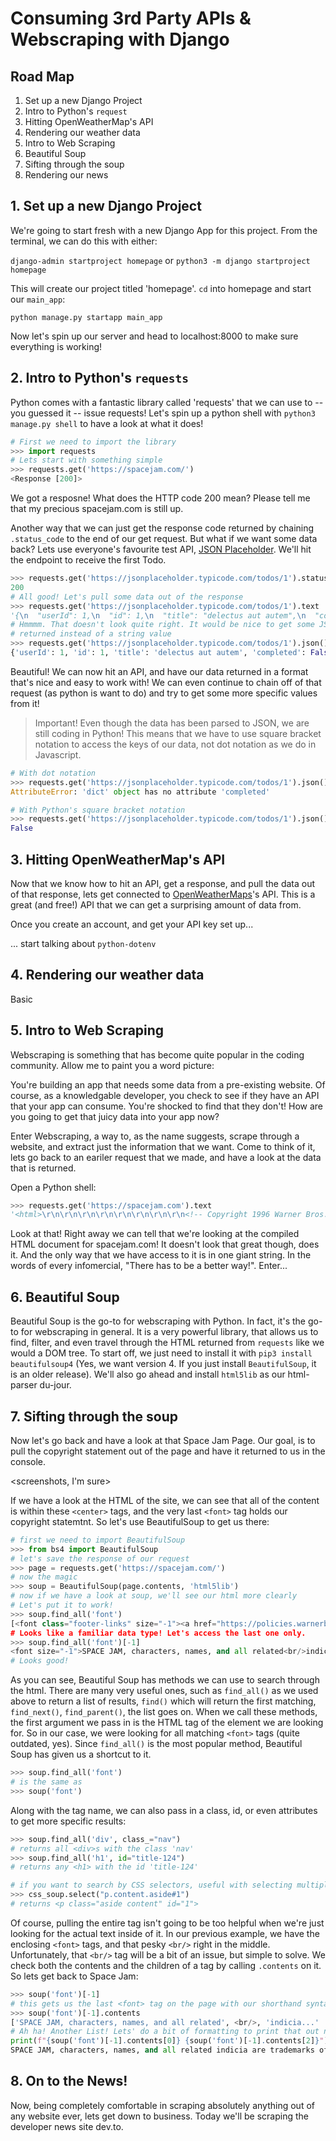 # Consuming 3rd Party APIs & Webscraping with Django


## Road Map

1. Set up a new Django Project
2. Intro to Python's `request`
3. Hitting OpenWeatherMap's API
4. Rendering our weather data
5. Intro to Web Scraping
6. Beautiful Soup
7. Sifting through the soup
8. Rendering our news

## 1. Set up a new Django Project
We're going to start fresh with a new Django App for this project. From the terminal, we can do this with either:

`django-admin startproject homepage` or `python3 -m django startproject homepage`

This will create our project titled 'homepage'. `cd` into homepage and start our `main_app`:

`python manage.py startapp main_app`

Now let's spin up our server and head to localhost:8000 to make sure everything is working!
## 2. Intro to Python's `requests`

Python comes with a fantastic library called 'requests' that we can use to -- you guessed it -- issue requests! Let's spin up a python shell with `python3 manage.py shell` to have a look at what it does!

```python
# First we need to import the library
>>> import requests
# Lets start with something simple
>>> requests.get('https://spacejam.com/')
<Response [200]>
```

We got a resposne! What does the HTTP code 200 mean? Please tell me that my precious spacejam.com is still up.

Another way that we can just get the response code returned by chaining `.status_code` to the end of our get request. But what if we want some data back? Lets use everyone's favourite test API, [JSON Placeholder](https://jsonplaceholder.typicode.com/). We'll hit the endpoint to receive the first Todo.

```python
>>> requests.get('https://jsonplaceholder.typicode.com/todos/1').status_code
200
# All good! Let's pull some data out of the response
>>> requests.get('https://jsonplaceholder.typicode.com/todos/1').text
'{\n  "userId": 1,\n  "id": 1,\n  "title": "delectus aut autem",\n  "completed": false\n}'
# Hmmmm. That doesn't look quite right. It would be nice to get some JSON 
# returned instead of a string value
>>> requests.get('https://jsonplaceholder.typicode.com/todos/1').json()
{'userId': 1, 'id': 1, 'title': 'delectus aut autem', 'completed': False}
```

Beautiful! We can now hit an API, and have our data returned in a format that's nice and easy to work with! We can even continue to chain off of that request (as python is want to do) and try to get some more specific values from it! 

> Important! Even though the data has been parsed to JSON, we are still coding in Python! This means that we have to use square bracket notation to access the keys of our data, not dot notation as we do in Javascript.

```python
# With dot notation
>>> requests.get('https://jsonplaceholder.typicode.com/todos/1').json().completed
AttributeError: 'dict' object has no attribute 'completed'

# With Python's square bracket notation
>>> requests.get('https://jsonplaceholder.typicode.com/todos/1').json()['completed']
False
```

## 3. Hitting OpenWeatherMap's API

Now that we know how to hit an API, get a response, and pull the data out of that response, lets get connected to [OpenWeatherMaps]()'s API. This is a great (and free!) API that we can get a surprising amount of data from.  

Once you create an account, and get your API key set up...

... start talking about `python-dotenv`
## 4. Rendering our weather data
Basic
## 5. Intro to Web Scraping

Webscraping is something that has become quite popular in the coding community. Allow me to paint you a word picture:

You're building an app that needs some data from a pre-existing website. Of course, as a knowledgable developer, you check to see if they have an API that your app can consume. You're shocked to find that they don't! How are you going to get that juicy data into your app now?

Enter Webscraping, a way to, as the name suggests, scrape through a website, and extract just the information that we want. Come to think of it, lets go back to an eariler request that we made, and have a look at the data that is returned. 

Open a Python shell:
```python
>>> requests.get('https://spacejam.com').text
'<html>\r\n\r\n\r\n\r\n\r\n\r\n\r\n\r\n<!-- Copyright 1996 Warner Bros. Online -->\r\n...'
```

Look at that! Right away we can tell that we're looking at the compiled HTML document for spacejam.com! It doesn't look that great though, does it. And the only way that we have access to it is in one giant string. In the words of every infomercial, "There has to be a better way!". Enter...
## 6. Beautiful Soup

Beautiful Soup is the go-to for webscraping with Python. In fact, it's the go-to for webscraping in general. It is a very powerful library, that allows us to find, filter, and even travel through the HTML returned from `requests` like we would a DOM tree. To start off, we just need to install it with `pip3 install beautifulsoup4` (Yes, we want version 4. If you just install `BeautifulSoup`, it is an older release). We'll also go ahead and install `html5lib` as our html-parser du-jour. 

## 7. Sifting through the soup

Now let's go back and have a look at that Space Jam Page. Our goal, is to pull the copyright statement out of the page and have it returned to us in the console. 

<screenshots, I'm sure>

If we have a look at the HTML of the site, we can see that all of the content is within these `<center>` tags, and the very last `<font>` tag holds our copyright statemtnt. So let's use BeautifulSoup to get us there:

```python
# first we need to import BeautifulSoup
>>> from bs4 import BeautifulSoup
# let's save the response of our request
>>> page = requests.get('https://spacejam.com/')
# now the magic
>>> soup = BeautifulSoup(page.contents, 'html5lib')
# now if we have a look at soup, we'll see our html more clearly
# Let's put it to work!
>>> soup.find_all('font')
[<font class="footer-links" size="-1"><a href="https://policies.warnerbros.com/...
# Looks like a familiar data type! Let's access the last one only.
>>> soup.find_all('font')[-1]
<font size="-1">SPACE JAM, characters, names, and all related<br/>indicia...
# Looks good!
```
As you can see, Beautiful Soup has methods we can use to search through the html. There are many very useful ones, such as `find_all()` as we used above to return a list of results, `find()` which will return the first matching, `find_next()`, `find_parent()`, the list goes on. When we call these methods, the first argument we pass in is the HTML tag of the element we are looking for. So in our case, we were looking for all matching `<font>` tags (quite outdated, yes). Since `find_all()` is the most popular method, Beautiful Soup has given us a shortcut to it. 
```python
>>> soup.find_all('font')
# is the same as 
>>> soup('font')
```

Along with the tag name, we can also pass in a class, id, or even attributes to get more specific results:

```python
>>> soup.find_all('div', class_="nav")
# returns all <div>s with the class 'nav'
>>> soup.find_all('h1', id="title-124")
# returns any <h1> with the id 'title-124'

# if you want to search by CSS selectors, useful with selecting multiple classes
>>> css_soup.select("p.content.aside#1")
# returns <p class="aside content" id="1">
```

Of course, pulling the entire tag isn't going to be too helpful when we're just looking for the actual text inside of it. In our previous example, we have the enclosing `<font>` tags, and that pesky `<br/>` right in the middle. Unfortunately, that `<br/>` tag will be a bit of an issue, but simple to solve. We check both the contents and the children of a tag by calling `.contents` on it. So lets get back to Space Jam:

```python
>>> soup('font')[-1]
# this gets us the last <font> tag on the page with our shorthand syntax
>>> soup('font')[-1].contents
['SPACE JAM, characters, names, and all related', <br/>, 'indicia...'
# Ah ha! Another List! Lets' do a bit of formatting to print that out nicely
print(f"{soup('font')[-1].contents[0]} {soup('font')[-1].contents[2]}")
SPACE JAM, characters, names, and all related indicia are trademarks of Warner Bros. © 1996
```

## 8. On to the News!

Now, being completely comfortable in scraping absolutely anything out of any website ever, lets get down to business. Today we'll be scraping the developer news site dev.to. 
